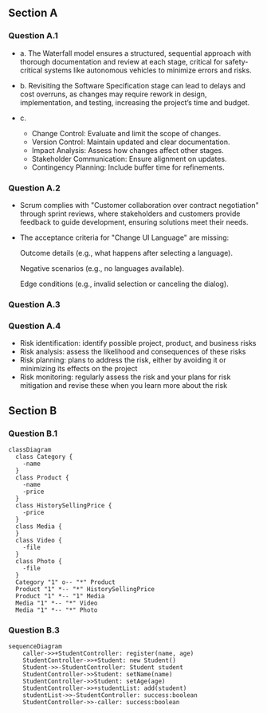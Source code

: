 ## Section A
### Question A.1
- a. The Waterfall model ensures a structured, sequential approach with thorough documentation and review at each stage, critical for safety-critical systems like autonomous vehicles to minimize errors and risks.

- b. Revisiting the Software Specification stage can lead to delays and cost overruns, as changes may require rework in design, implementation, and testing, increasing the project’s time and budget.

- c. 
  - Change Control: Evaluate and limit the scope of changes.
  - Version Control: Maintain updated and clear documentation.
  - Impact Analysis: Assess how changes affect other stages.
  - Stakeholder Communication: Ensure alignment on updates.
  - Contingency Planning: Include buffer time for refinements.
### Question A.2
- Scrum complies with "Customer collaboration over contract negotiation" through sprint reviews, where stakeholders and customers provide feedback to guide development, ensuring solutions meet their needs.


- The acceptance criteria for "Change UI Language" are missing:

    Outcome details (e.g., what happens after selecting a language).

    Negative scenarios (e.g., no languages available).

    Edge conditions (e.g., invalid selection or canceling the dialog).
### Question A.3
### Question A.4
- Risk identification: identify possible project, product, and business risks
- Risk analysis: assess the likelihood and consequences of these risks
- Risk planning: plans to address the risk, either by avoiding it or minimizing its effects on the project
- Risk monitoring: regularly assess the risk and your plans for risk mitigation and revise these when you learn more about the risk

## Section B
### Question B.1
```mermaid
classDiagram
  class Category {
    -name
  }
  class Product {
    -name
    -price
  }
  class HistorySellingPrice {
    -price
  }
  class Media {
  }
  class Video {
    -file
  }
  class Photo {
    -file
  }
  Category "1" o-- "*" Product
  Product "1" *-- "*" HistorySellingPrice
  Product "1" *-- "1" Media
  Media "1" *-- "*" Video
  Media "1" *-- "*" Photo
```
### Question B.3

```mermaid
sequenceDiagram
    caller->>+StudentController: register(name, age)
    StudentController->>+Student: new Student()
    Student->>-StudentController: Student student
    StudentController->>Student: setName(name)
    StudentController->>Student: setAge(age)
    StudentController->>+studentList: add(student)
    studentList->>-StudentController: success:boolean
    StudentController->>-caller: success:boolean
```